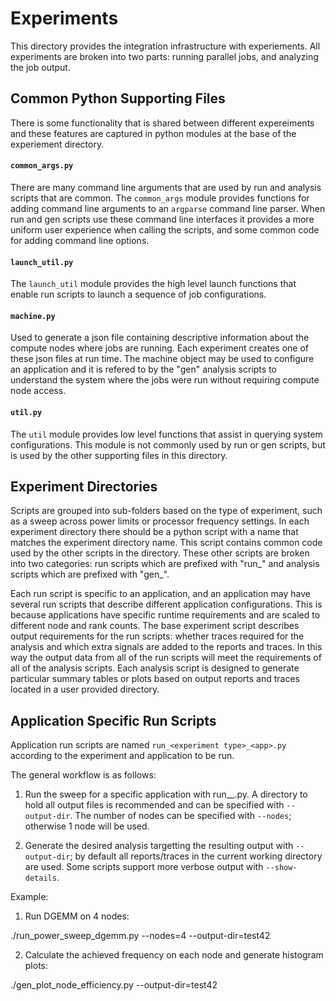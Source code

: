 # Experiments

This directory provides the integration infrastructure with
experiements.  All experiments are broken into two parts: running
parallel jobs, and analyzing the job output.

## Common Python Supporting Files

There is some functionality that is shared between different
expereiments and these features are captured in python modules
at the base of the experiement directory.

#### `common_args.py`

There are many command line arguments that are used by run and
analysis scripts that are common.  The `common_args` module provides
functions for adding command line arguments to an `argparse` command
line parser.  When run and gen scripts use these command line
interfaces it provides a more uniform user experience when calling the
scripts, and some common code for adding command line options.

#### `launch_util.py`

The `launch_util` module provides the high level launch functions that
enable run scripts to launch a sequence of job configurations.

#### `machine.py`

Used to generate a json file containing descriptive information about
the compute nodes where jobs are running.  Each experiment creates one
of these json files at run time.  The machine object may be used to
configure an application and it is refered to by the "gen" analysis
scripts to understand the system where the jobs were run without
requiring compute node access.

#### `util.py`

The `util` module provides low level functions that assist in querying
system configurations.  This module is not commonly used by run or gen
scripts, but is used by the other supporting files in this directory.

## Experiment Directories

Scripts are grouped into sub-folders based on the type of
experiment, such as a sweep across power limits or processor
frequency settings.  In each experiment directory there should be
a python script with a name that matches the experiment directory
name.  This script contains common code used by the other scripts
in the directory.  These other scripts are broken into two
categories: run scripts which are prefixed with "run_" and
analysis scripts which are prefixed with "gen_".

Each run script is specific to an application, and an application
may have several run scripts that describe different application
configurations.  This is because applications have specific
runtime requirements and are scaled to different node and rank
counts.  The base experiment script describes output requirements
for the run scripts: whether traces required for the analysis and
which extra signals are added to the reports and traces.  In this
way the output data from all of the run scripts will meet the
requirements of all of the analysis scripts.  Each analysis script
is designed to generate particular summary tables or plots based
on output reports and traces located in a user provided directory.


Application Specific Run Scripts
--------------------------------

Application run scripts are named `run_<experiment type>_<app>.py`
according to the experiment and application to be run.

The general workflow is as follows:

1. Run the sweep for a specific application with
   run_<exp>_<app>.py.  A directory to hold all output files is
   recommended and can be specified with `--output-dir`.  The number
   of nodes can be specified with `--nodes`; otherwise 1 node will be
   used.

2. Generate the desired analysis targetting the resulting output with
   `--output-dir`; by default all reports/traces in the current
   working directory are used.  Some scripts support more verbose
   output with `--show-details`.

Example:

1. Run DGEMM on 4 nodes:

  ./run_power_sweep_dgemm.py --nodes=4 --output-dir=test42

2. Calculate the achieved frequency on each node and generate histogram plots:

  ./gen_plot_node_efficiency.py --output-dir=test42
